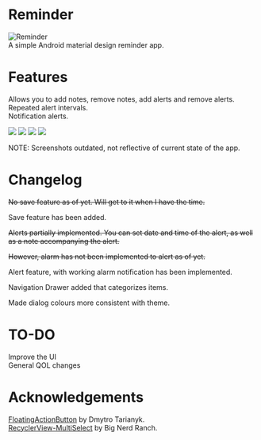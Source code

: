# Reminder
![Reminder](http://i.imgur.com/vZKZp65.png) <br/>
A simple Android material design reminder app.

# Features
Allows you to add notes, remove notes, add alerts and remove alerts. <br/>
Repeated alert intervals. <br/>
Notification alerts.

![](http://i.imgur.com/ALpfiXel.png) ![](http://i.imgur.com/tCMZdNjl.png)
![](http://i.imgur.com/5QzZJTWl.png) ![](http://i.imgur.com/KPW91sNl.png)

NOTE: Screenshots outdated, not reflective of current state of the app.


# Changelog
~~No save feature as of yet. Will get to it when I have the time.~~

Save feature has been added.

~~Alerts partially implemented. You can set date and time of the alert, as well as a note accompanying the alert.~~

~~However, alarm has not been implemented to alert as of yet.~~

Alert feature, with working alarm notification has been implemented.

Navigation Drawer added that categorizes items.

Made dialog colours more consistent with theme.

# TO-DO
Improve the UI <br/>
General QOL changes

# Acknowledgements
[FloatingActionButton](https://github.com/futuresimple/android-floating-action-button) by Dmytro Tarianyk. <br/>
[RecyclerView-MultiSelect](https://github.com/bignerdranch/recyclerview-multiselect) by Big Nerd Ranch.






